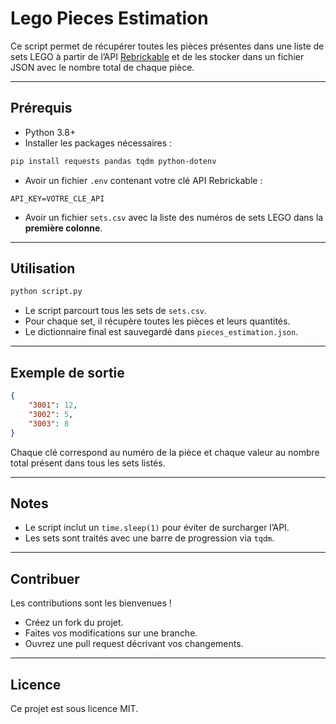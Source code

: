 # Lego Pieces Estimation

Ce script permet de récupérer toutes les pièces présentes dans une liste de sets LEGO à partir de l’API [Rebrickable](https://rebrickable.com/) et de les stocker dans un fichier JSON avec le nombre total de chaque pièce.

---

## Prérequis

- Python 3.8+
- Installer les packages nécessaires :

```bash
pip install requests pandas tqdm python-dotenv
```

- Avoir un fichier `.env` contenant votre clé API Rebrickable :

```
API_KEY=VOTRE_CLE_API
```

- Avoir un fichier `sets.csv` avec la liste des numéros de sets LEGO dans la **première colonne**.

---

## Utilisation

```bash
python script.py
```

- Le script parcourt tous les sets de `sets.csv`.
- Pour chaque set, il récupère toutes les pièces et leurs quantités.
- Le dictionnaire final est sauvegardé dans `pieces_estimation.json`.

---

## Exemple de sortie

```json
{
    "3001": 12,
    "3002": 5,
    "3003": 8
}
```

Chaque clé correspond au numéro de la pièce et chaque valeur au nombre total présent dans tous les sets listés.

---

## Notes

- Le script inclut un `time.sleep(1)` pour éviter de surcharger l’API.
- Les sets sont traités avec une barre de progression via `tqdm`.

---

## Contribuer

Les contributions sont les bienvenues !  
- Créez un fork du projet.
- Faites vos modifications sur une branche.
- Ouvrez une pull request décrivant vos changements.

---

## Licence

Ce projet est sous licence MIT.
